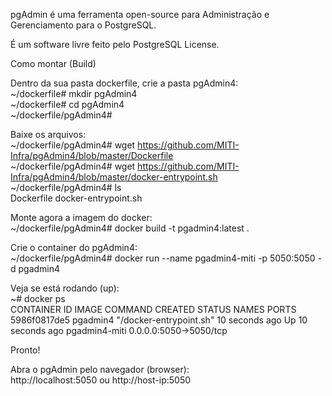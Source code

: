 pgAdmin é uma ferramenta open-source para Administração e Gerenciamento para o PostgreSQL.  

É um software livre feito pelo PostgreSQL License.  

Como montar (Build)  

Dentro da sua pasta dockerfile, crie a pasta pgAdmin4:  
~/dockerfile# mkdir pgAdmin4  
~/dockerfile# cd pgAdmin4  
~/dockerfile/pgAdmin4#  

Baixe os arquivos:  
~/dockerfile/pgAdmin4# wget https://github.com/MITI-Infra/pgAdmin4/blob/master/Dockerfile  
~/dockerfile/pgAdmin4# wget https://github.com/MITI-Infra/pgAdmin4/blob/master/docker-entrypoint.sh  
~/dockerfile/pgAdmin4# ls  
Dockerfile  docker-entrypoint.sh  

Monte agora a imagem do docker:  
~/dockerfile/pgAdmin4# docker build -t pgadmin4:latest .  

Crie o container do pgAdmin4:  
~/dockerfile/pgAdmin4# docker run --name pgadmin4-miti -p 5050:5050 -d pgadmin4  

Veja se está rodando (up):  
~# docker ps  
CONTAINER ID   IMAGE            COMMAND              CREATED           STATUS           NAMES              PORTS  
5986f0817de5  pgadmin4  "/docker-entrypoint.sh"   10 seconds ago   Up 10 seconds ago pgadmin4-miti 0.0.0.0:5050->5050/tcp  

Pronto!  

Abra o pgAdmin pelo navegador (browser):  
http://localhost:5050 ou http://host-ip:5050
